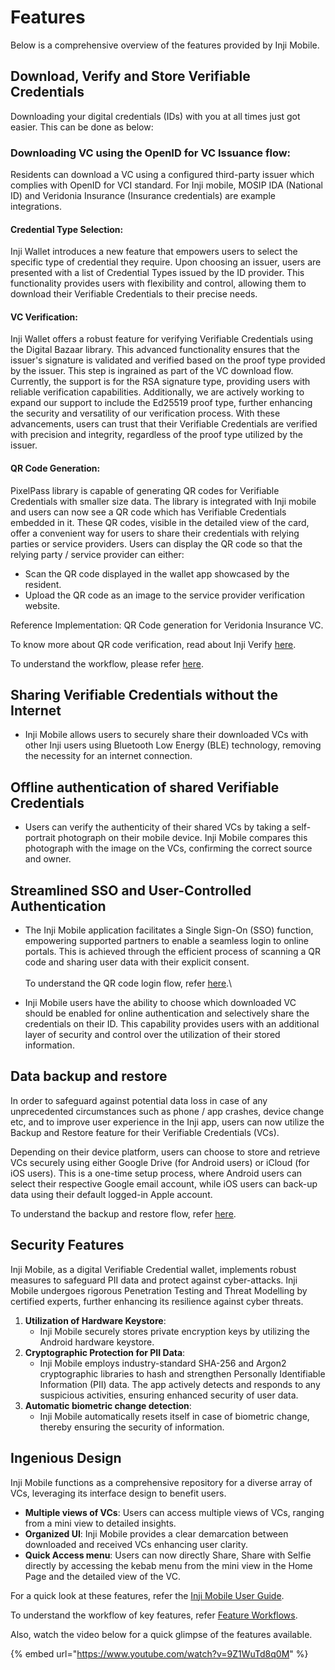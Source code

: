 # Features

Below is a comprehensive overview of the features provided by Inji Mobile.

## Download, Verify and Store Verifiable Credentials

Downloading your digital credentials (IDs) with you at all times just got easier. This can be done as below:

### Downloading VC using the OpenID for VC Issuance flow:&#x20;

Residents can download a VC using a configured third-party issuer which complies with OpenID for VCI standard. For Inji mobile, MOSIP IDA (National ID) and Veridonia Insurance (Insurance credentials) are example integrations.

#### Credential Type Selection:

Inji Wallet introduces a new feature that empowers users to select the specific type of credential they require. Upon choosing an issuer, users are presented with a list of Credential Types issued by the ID provider. This functionality provides users with flexibility and control, allowing them to download their Verifiable Credentials to their precise needs.

#### VC Verification:

Inji Wallet offers a robust feature for verifying Verifiable Credentials using the Digital Bazaar library. This advanced functionality ensures that the issuer's signature is validated and verified based on the proof type provided by the issuer. This step is ingrained as part of the VC download flow. Currently, the support is for the RSA signature type, providing users with reliable verification capabilities. Additionally, we are actively working to expand our support to include the Ed25519 proof type, further enhancing the security and versatility of our verification process. With these advancements, users can trust that their Verifiable Credentials are verified with precision and integrity, regardless of the proof type utilized by the issuer.

#### **QR Code Generation:**

PixelPass library is capable of generating QR codes for Verifiable Credentials with smaller size data. The library is integrated with Inji mobile and users can now see a QR code which has Verifiable Credentials embedded in it. These QR codes, visible in the detailed view of the card, offer a convenient way for users to share their credentials with relying parties or service providers. Users can display the QR code so that the relying party / service provider can either:

* Scan the QR code displayed in the wallet app showcased by the resident.
* Upload the QR code as an image to the service provider verification website.

Reference Implementation: QR Code generation for Veridonia Insurance VC.

To know more about QR code verification, read about Inji Verify [here](https://docs.mosip.io/inji/inji-mobile-wallet/overview/features#qr-code-generation).

To understand the workflow, please refer [here](https://docs.mosip.io/inji/inji-mobile-wallet/overview/features/feature-workflows#id-2.-downloading-verifying-and-storing-credentials).

## Sharing Verifiable Credentials without the Internet

* Inji Mobile allows users to securely share their downloaded VCs with other Inji users using Bluetooth Low Energy (BLE) technology, removing the necessity for an internet connection.

## Offline authentication of shared Verifiable Credentials

* Users can verify the authenticity of their shared VCs by taking a self-portrait photograph on their mobile device. Inji Mobile compares this photograph with the image on the VCs, confirming the correct source and owner.

## Streamlined SSO and User-Controlled Authentication

* The Inji Mobile application facilitates a Single Sign-On (SSO) function, empowering supported partners to enable a seamless login to online portals. This is achieved through the efficient process of scanning a QR code and sharing user data with their explicit consent.\
  \
  To understand the QR code login flow, refer [here](https://docs.esignet.io/end-user-guide/login-with-qr-code).\

* Inji Mobile users have the ability to choose which downloaded VC should be enabled for online authentication and selectively share the credentials on their ID. This capability provides users with an additional layer of security and control over the utilization of their stored information.

## Data backup and restore

In order to safeguard against potential data loss in case of any unprecedented circumstances such as phone / app crashes, device change etc, and to improve user experience in the Inji app, users can now utilize the Backup and Restore feature for their Verifiable Credentials (VCs).

Depending on their device platform, users can choose to store and retrieve VCs securely using either Google Drive (for Android users) or iCloud (for iOS users). This is a one-time setup process, where Android users can select their respective Google email account, while iOS users can back-up data using their default logged-in Apple account.

To understand the backup and restore flow, refer [here](https://docs.mosip.io/inji/inji-mobile-wallet/overview/features/feature-workflows#id-5.-data-backup-and-restore).

## Security Features

Inji Mobile, as a digital Verifiable Credential wallet, implements robust measures to safeguard PII data and protect against cyber-attacks. Inji Mobile undergoes rigorous Penetration Testing and Threat Modelling by certified experts, further enhancing its resilience against cyber threats.

1. **Utilization of Hardware Keystore**:
   * Inji Mobile securely stores private encryption keys by utilizing the Android hardware keystore.
2. **Cryptographic Protection for PII Data**:
   * Inji Mobile employs industry-standard SHA-256 and Argon2 cryptographic libraries to hash and strengthen Personally Identifiable Information (PII) data. The app actively detects and responds to any suspicious activities, ensuring enhanced security of user data.
3. **Automatic biometric change detection**:
   * Inji Mobile automatically resets itself in case of biometric change, thereby ensuring the security of information.

## Ingenious Design

Inji Mobile functions as a comprehensive repository for a diverse array of VCs, leveraging its interface design to benefit users.

* **Multiple views of VCs**: Users can access multiple views of VCs, ranging from a mini view to detailed insights.
* **Organized UI**: Inji Mobile provides a clear demarcation between downloaded and received VCs enhancing user clarity.
* **Quick Access menu**: Users can now directly Share, Share with Selfie directly by accessing the kebab menu from the mini view in the Home Page and the detailed view of the VC.

For a quick look at these features, refer the [Inji Mobile User Guide](../../end-user-guide.md).

To understand the workflow of key features, refer [Feature Workflows](https://docs.mosip.io/inji/overview/features/feature-workflows).

Also, watch the video below for a quick glimpse of the features available.

{% embed url="https://www.youtube.com/watch?v=9Z1WuTd8q0M" %}
